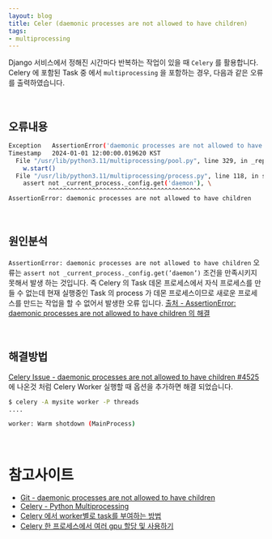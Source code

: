 ```yaml
---
layout: blog
title: Celer (daemonic processes are not allowed to have children)
tags:
- multiprocessing
---
```


Django 서비스에서 정해진 시간마다 반복하는 작업이 있을 때 `Celery` 를 활용합니다. Celery 에 포함된 Task 중 에서 `multiprocessing` 을 포함하는 경우, 다음과 같은 오류를 출력하였습니다.

<br/>

## 오류내용

```bash
Exception	AssertionError('daemonic processes are not allowed to have children')
Timestamp	2024-01-01 12:00:00.019620 KST
  File "/usr/lib/python3.11/multiprocessing/pool.py", line 329, in _repopulate_pool_static
    w.start()
  File "/usr/lib/python3.11/multiprocessing/process.py", line 118, in start
    assert not _current_process._config.get('daemon'), \
           ^^^^^^^^^^^^^^^^^^^^^^^^^^^^^^^^^^^^^^^^^^
AssertionError: daemonic processes are not allowed to have children
```

<br/>

## 원인분석

`AssertionError: daemonic processes are not allowed to have children` 오류는 `assert not _current_process._config.get(’daemon’)` 조건을 만족시키지 못해서 발생 하는 것입니다. 즉 Celery 의 Task 데몬 프로세스에서 자식 프로세스를 만들 수 없는데 현재 실행중인 Task 의 process 가 데몬 프로세스이므로 새로운 프로세스를 만드는 작업을 할 수 없어서 발생한 오류 입니다. [출처 - AssertionError: daemonic processes are not allowed to have children 의 해결](https://leo-bb.tistory.com/87)

<br/>

## 해결방법

[Celery Issue - daemonic processes are not allowed to have children #4525](https://github.com/celery/celery/issues/4525#issuecomment-566503932) 에 나온것 처럼 Celery Worker 실행할 때 옵션을 추가하면 해결 되었습니다.

```bash
$ celery -A mysite worker -P threads
....

worker: Warm shotdown (MainProcess)
```

<br/>

# 참고사이트
- [Git - daemonic processes are not allowed to have children](https://github.com/celery/celery/issues/4525#issuecomment-566503932)
- [Celery - Python Multiprocessing](https://yimingstar.medium.com/python-multiproccessing-celery-bc48bb355d1f)
- [Celery 에서 worker별로 task를 부여하는 방법](https://iam.namjun.kim/celery/2018/09/09/celery-routing/)
- [Celery 한 프로세스에서 여러 gpu 할당 및 사용하기](https://medium.com/@sujohn478/celery-%ED%95%9C-%ED%94%84%EB%A1%9C%EC%84%B8%EC%8A%A4%EC%97%90%EC%84%9C-gpu-%EC%97%AC%EB%9F%AC%EA%B0%9C-%ED%95%A0%EB%8B%B9-%EB%B0%8F-%EC%82%AC%EC%9A%A9%ED%95%98%EA%B8%B0-0eb6e1a0a1e8)
